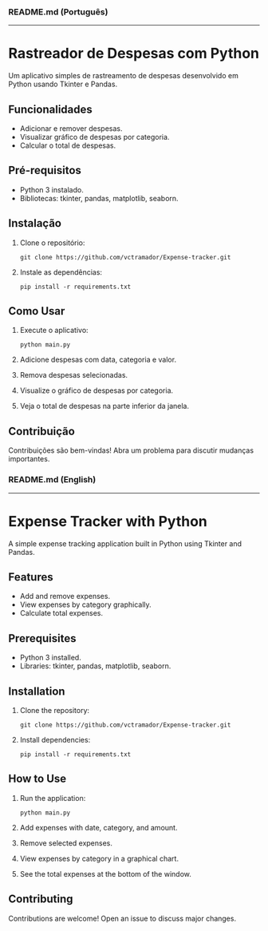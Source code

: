 

### README.md (Português)

---

# Rastreador de Despesas com Python

Um aplicativo simples de rastreamento de despesas desenvolvido em Python usando Tkinter e Pandas.

## Funcionalidades

- Adicionar e remover despesas.
- Visualizar gráfico de despesas por categoria.
- Calcular o total de despesas.

## Pré-requisitos

- Python 3 instalado.
- Bibliotecas: tkinter, pandas, matplotlib, seaborn.

## Instalação

1. Clone o repositório:

   ```
   git clone https://github.com/vctramador/Expense-tracker.git
   ```

2. Instale as dependências:

   ```
   pip install -r requirements.txt
   ```

## Como Usar

1. Execute o aplicativo:

   ```
   python main.py
   ```

2. Adicione despesas com data, categoria e valor.
3. Remova despesas selecionadas.
4. Visualize o gráfico de despesas por categoria.
5. Veja o total de despesas na parte inferior da janela.

## Contribuição

Contribuições são bem-vindas! Abra um problema para discutir mudanças importantes.

### README.md (English)

---

# Expense Tracker with Python

A simple expense tracking application built in Python using Tkinter and Pandas.

## Features

- Add and remove expenses.
- View expenses by category graphically.
- Calculate total expenses.

## Prerequisites

- Python 3 installed.
- Libraries: tkinter, pandas, matplotlib, seaborn.

## Installation

1. Clone the repository:

   ```
   git clone https://github.com/vctramador/Expense-tracker.git
   ```

2. Install dependencies:

   ```
   pip install -r requirements.txt
   ```

## How to Use

1. Run the application:

   ```
   python main.py
   ```

2. Add expenses with date, category, and amount.
3. Remove selected expenses.
4. View expenses by category in a graphical chart.
5. See the total expenses at the bottom of the window.

## Contributing

Contributions are welcome! Open an issue to discuss major changes.
